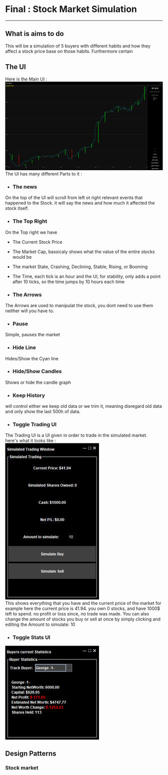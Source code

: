 # Final : Stock Market Simulation
---
## What is aims to do
This will be a simulation of 5 buyers with different habits and how they affect a stock price base on those habits. Furthermore certain 

## The UI
Here is the Main UI :\
![](Documents/MainUI.png)\
The UI has many different Parts to it : 

- ### The news
On the top of the UI will scroll from left ot right relevant events that happened to the Stock. it will say the news and how much it affected the stock itself.

- ### The Top Right
On the Top right we have 
- The Current Stock Price
- The Market Cap, bassicaly shows what the value of the entire stocks would be
- The market State, Crashing, Declining, Stable, Rising, or Booming 
- The Time, each tick is an hour and the UI, for stability, only adds a point after 10 ticks, so the time jumps by 10 hours each time 

- ### The Arrows 
The Arrows are used to manipulat the stock, you dont need to use them neither will you have to.

- ### Pause
Simple, pauses the market
- ### Hide Line
Hides/Show the Cyan line
- ### Hide/Show Candles 
Shows or hide the candle graph
- ### Keep History 
will control either we keep old data or we trim it, meaning disregard old data and only show the last 500h of data.
- ### Toggle Trading UI
The Trading UI is a UI given in order to trade in the simulated market.\
here's what it looks like :\
![](Documents/TradingUI.png)\
This shows everything that you have and the current price of the market for example here the current price is 41.94. you own 0 stocks, and have 1000$ left to spend.
no profit or loss since, no trade was made. You can also change the amount of stocks you buy or sell at once by simply clicking and editing the Amount to simulate: 10 

- ### Toggle Stats UI
![](Documents/StatsUI.png)



## Design Patterns

### Stock market 